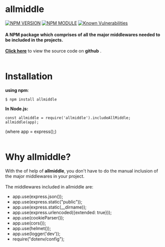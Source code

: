 # allmiddle
[![NPM VERSION](http://img.shields.io/npm/v/allmiddle.svg?style=flat&logo=npm)](https://www.npmjs.org/package/allmiddle)  [![NPM MODULE](http://img.shields.io/badge/allmiddle-orange.svg?style=flat&logo=node.js)](https://github.com/ayush5588/allmiddle) [![Known Vulnerabilities](https://snyk.io/test/github/ayush5588/allmiddle/badge.svg?targetFile=package.json)](https://snyk.io/test/github/ayush5588/allmiddle?targetFile=package.json)
#### A NPM package which comprises of all the major middlewares needed to be included in the projects.
**[Click here](https://github.com/ayush5588/allmiddle)** to view the source code on **github** .<br /><br />

# Installation

**using npm**: 
``` 
$ npm install allmiddle
```

**In Node.js:** 
 ```
const allmiddle = require('allmiddle').includeAllMiddle;
allmiddle(app);
```
(where app = express();)
<br /><br />

# Why allmiddle?
With the  of help of **allmiddle**, you don't have to do the manual inclusion of the major middlewares in your project.<br /><br />
The middlewares included in allmiddle are:
* app.use(express.json());
* app.use(express.static("public"));
* app.use(express.static(__dirname));
* app.use(express.urlencoded({extended: true}));
* app.use(cookieParser());
* app.use(cors());
* app.use(helmet());
* app.use(logger('dev'));
* require("dotenv/config");
